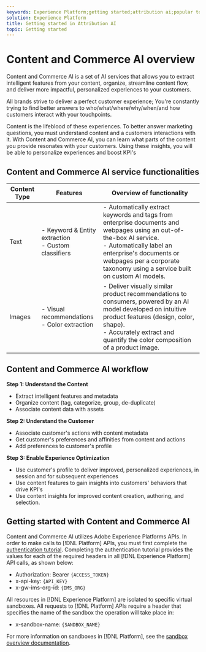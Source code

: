 ```yaml
---
keywords: Experience Platform;getting started;attribution ai;popular topics
solution: Experience Platform
title: Getting started in Attribution AI
topic: Getting started  
---
```


# Content and Commerce AI overview

Content and Commerce AI is a set of AI services that allows you to extract intelligent features from your content, organize, streamline content flow, and deliver more impactful, personalized experiences to your customers.

All brands strive to deliver a perfect customer experience; You're constantly trying to find better answers to who/what/where/why/when/and how customers interact with your touchpoints.

Content is the lifeblood of these experiences. To better answer marketing questions, you must understand content and a customers interactions with it. With Content and Commerce AI, you can learn what parts of the content you provide resonates with your customers. Using these insights, you will be able to personalize experiences and boost KPI's

## Content and Commerce AI service functionalities

| Content Type | Features | Overview of functionality |
| --- | --- | --- |
| Text | - Keyword & Entity extraction <br>- Custom classifiers | - Automatically extract keywords and tags from enterprise documents and webpages using an out-of-the-box AI service. <br> - Automatically label an enterprise's documents or webpages per a corporate taxonomy using a service built on custom AI models. | 
Images | - Visual recommendations <br> - Color extraction | - Deliver visually similar product recommendations to consumers, powered by an AI model developed on intuitive product features (design, color, shape). <br> - Accurately extract and quantify the color composition of a product image. |

## Content and Commerce AI workflow

**Step 1: Understand the Content**
- Extract intelligent features and metadata
- Organize content (tag, categorize, group, de-duplicate)
- Associate content data with assets

**Step 2: Understand the Customer**
- Associate customer's actions with content metadata
- Get customer's preferences and affinities from content and actions
- Add preferences to customer's profile

**Step 3: Enable Experience Optimization**
- Use customer's profile to deliver improved, personalized experiences, in session and for subsequent experiences
- Use content features to gain insights into customers' behaviors that drive KPI's
- Use content insights for improved content creation, authoring, and selection.

## Getting started with Content and Commerce AI

Content and Commerce AI utilizes Adobe Experience Platforms APIs. In order to make calls to [!DNL Platform] APIs, you must first complete the [authentication tutorial](../../tutorials/authentication.md). Completing the authentication tutorial provides the values for each of the required headers in all [!DNL Experience Platform] API calls, as shown below:

- Authorization: Bearer `{ACCESS_TOKEN}`
- x-api-key: `{API_KEY}`
- x-gw-ims-org-id: `{IMS_ORG}`

All resources in [!DNL Experience Platform] are isolated to specific virtual sandboxes. All requests to [!DNL Platform] APIs require a header that specifies the name of the sandbox the operation will take place in:

- x-sandbox-name: `{SANDBOX_NAME}`

For more information on sandboxes in [!DNL Platform], see the [sandbox overview documentation](../../sandboxes/home.md).